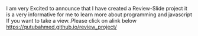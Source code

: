 I am very Excited to announce that I have created a Review-Slide project
it is a very informative for me to learn more about programming and javascript
If you want to take a view..Please click on alink below
https://qutubahmed.github.io/review_project/
